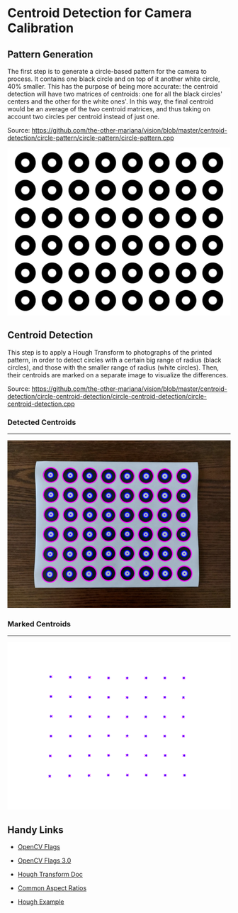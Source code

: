 # Centroid Detection for Camera Calibration

## Pattern Generation

The first step is to generate a circle-based pattern for the camera to process. It contains one black circle and on top of it another white circle, 40% smaller. This has the purpose of being more accurate: the centroid detection will have two matrices of centroids: one for all the black circles' centers and the other for the white ones'. In this way, the final centroid would be an average of the two centroid matrices, and thus taking on account two circles per centroid instead of just one.

Source: https://github.com/the-other-mariana/vision/blob/master/centroid-detection/circle-pattern/circle-pattern/circle-pattern.cpp

![img](https://github.com/the-other-mariana/vision/blob/master/centroid-detection/circle-pattern/test.png)

## Centroid Detection

This step is to apply a Hough Transform to photographs of the printed pattern, in order to detect circles with a certain big range of radius (black circles), and those with the smaller range of radius (white circles). Then, their centroids are marked on a separate image to visualize the differences.

Source: https://github.com/the-other-mariana/vision/blob/master/centroid-detection/circle-centroid-detection/circle-centroid-detection/circle-centroid-detection.cpp

### Detected Centroids
----

![img](https://github.com/the-other-mariana/vision/blob/master/centroid-detection/circle-centroid-detection/circle-centroid-detection/tests/Wed%20Sep%2029%2021_57_08%202021-pattern.png?raw=true)

### Marked Centroids
----

![img](https://github.com/the-other-mariana/vision/blob/master/centroid-detection/circle-centroid-detection/circle-centroid-detection/tests/Wed%20Sep%2029%2021_57_08%202021-centroids.png?raw=true)

## Handy Links

- [OpenCV Flags](https://stackoverflow.com/questions/22547416/open-cv-flags-dont-work)

- [OpenCV Flags 3.0](https://stackoverflow.com/questions/10344246/how-can-i-convert-a-cvmat-to-a-gray-scale-in-opencv)

- [Hough Transform Doc](https://docs.opencv.org/4.5.1/dd/d1a/group__imgproc__feature.html#ga47849c3be0d0406ad3ca45db65a25d2d)

- [Common Aspect Ratios](https://en.wikipedia.org/wiki/List_of_common_resolutions)

- [Hough Example](https://stackoverflow.com/questions/39630077/using-opencv-and-hough-transform-circle-to-detect-circles-subscript-error)